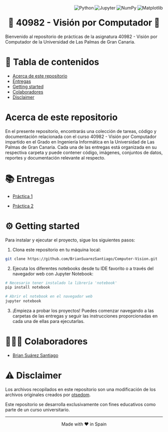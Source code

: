 <a href="https://matplotlib.org">
    <img align="right" src="https://custom-icon-badges.herokuapp.com/badge/Matplotlib-14354C.svg?logo=matplotlib" alt="Matplotlib">
</a>

<a href="https://numpy.org">
    <img align="right" src="https://custom-icon-badges.herokuapp.com/badge/NumPy-14354C.svg?logo=numpylogo" alt="NumPy">
</a>

<a href="https://jupyter.org">
    <img align="right" src="https://img.shields.io/badge/Jupyter-FF5D09.svg?logo=Jupyter&logoColor=white" alt="Jupyter">
</a>

<a href="https://www.python.org">
    <img align="right" src="https://custom-icon-badges.herokuapp.com/badge/Python-14354C.svg?logo=pythonlogo" alt="Python">
</a>

<h1 align="center">🧠 40982 - Visión por Computador 🤖</h1>


Bienvenido al repositorio de prácticas de la asignatura 40982 - Visión por Computador de la Universidad de Las Palmas de Gran Canaria.

# 📖 Tabla de contenidos
  - [Acerca de este repositorio](#Acerca-de-este-repositorio)
  - [Entregas](#Entregas)
  - [Getting started](#Getting-started)
  - [Colaboradores](#Colaboradores)
  - [Disclaimer](#Disclaimer)

# Acerca de este repositorio <a name="Acerca-de-este-repositorio"></a>

En el presente repositorio, encontrarás una colección de tareas, código y documentación relacionada con el curso 40982 - Visión por Computador impartido en el Grado en Ingeniería Informática en la Universidad de Las Palmas de Gran Canaria. Cada una de las entregas está organizada en su respectiva carpeta y puede contener código, imágenes, conjuntos de datos, reportes y documentación relevante al respecto.

# 📚 Entregas <a name="Entregas"></a>

- [Práctica 1](https://github.com/BrianSuarezSantiago/Computer-Vision/tree/master/Práctica%201)

- [Práctica 2](https://github.com/BrianSuarezSantiago/Computer-Vision/tree/master/Práctica%202)

# ⚙️ Getting started <a name="Getting-started"></a>

Para instalar y ejecutar el proyecto, sigue los siguientes pasos:

1. Clona este repositorio en tu máquina local:

```bash
git clone https://github.com/BrianSuarezSantiago/Computer-Vision.git
```

2. Ejecuta los diferentes notebooks desde tu IDE favorito o a través del navegador web con Jupyter Notebook:

```bash
# Necesario tener instalado la librería 'notebook'
pip install notebook

# Abrir el notebook en el navegador web
jupyter notebook
```

3. ¡Empieza a probar los proyectos! Puedes comenzar navegando a las carpetas de las entregas y seguir las instrucciones proporcionadas en cada una de ellas para ejecutarlas.

# 👨🏻‍💻 Colaboradores <a name="Colaboradores"></a>

- [Brian Suárez Santiago](https://github.com/BrianSuarezSantiago)

# ⚠️ Disclaimer <a name="Disclaimer"></a>

Los archivos recopilados en este repositorio son una modificación de los archivos originales creados por [otsedom](https://github.com/otsedom/otsedom.github.io/tree/main/VC).

Este repositorio se desarrolla exclusivamente con fines educativos como parte de un curso universitario.

<hr>
<p align="center">
Made with ♥️ in Spain
</p>
